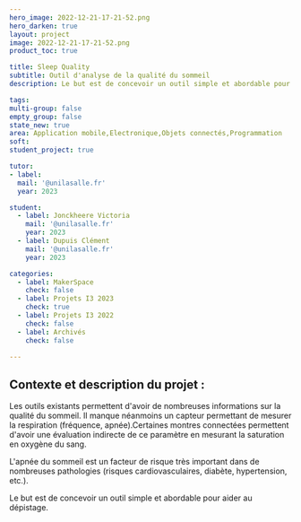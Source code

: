 ```yaml
---
hero_image: 2022-12-21-17-21-52.png
hero_darken: true
layout: project
image: 2022-12-21-17-21-52.png
product_toc: true

title: Sleep Quality
subtitle: Outil d'analyse de la qualité du sommeil
description: Le but est de concevoir un outil simple et abordable pour aider au dépistage de l'apnée du sommeil.

tags: 
multi-group: false
empty_group: false
state_new: true
area: Application mobile,Electronique,Objets connectés,Programmation
soft: 
student_project: true

tutor:
- label: 
  mail: '@unilasalle.fr'
  year: 2023

student:
  - label: Jonckheere Victoria
    mail: '@unilasalle.fr'
    year: 2023
  - label: Dupuis Clément
    mail: '@unilasalle.fr'
    year: 2023

categories:
  - label: MakerSpace
    check: false
  - label: Projets I3 2023
    check: true
  - label: Projets I3 2022
    check: false
  - label: Archivés
    check: false

---
```


## Contexte et description du projet :

Les outils existants permettent d'avoir de nombreuses informations sur la qualité du sommeil. Il manque néanmoins un capteur permettant de mesurer la respiration (fréquence, apnée).Certaines montres connectées permettent d'avoir une évaluation indirecte de ce paramètre en mesurant la saturation en oxygène du sang.

L'apnée du sommeil est un facteur de risque très important dans de nombreuses pathologies (risques cardiovasculaires, diabète, hypertension, etc.).

Le but est de concevoir un outil simple et abordable pour aider au dépistage.